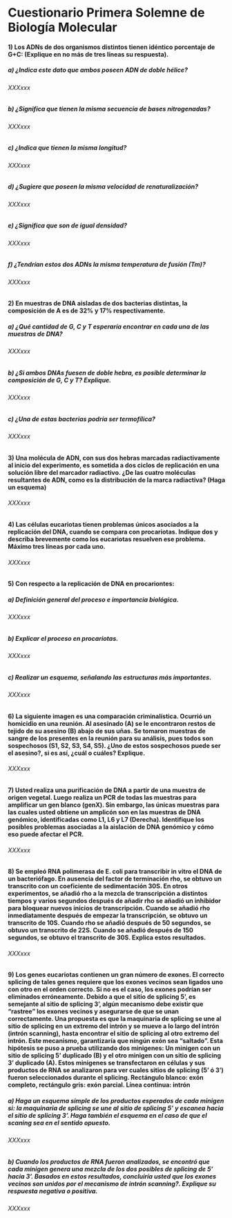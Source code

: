 # Cuestionario Primera Solemne de Biología Molecular
#### 1) Los ADNs de dos organismos distintos tienen idéntico porcentaje de G+C: (Explique en no más de tres líneas su respuesta).
##### a) ¿Indica este dato que ambos poseen ADN de doble hélice?	
###### XXXxxx
##### b) ¿Significa que tienen la misma secuencia de bases nitrogenadas?
###### XXXxxx
##### c) ¿Indica que tienen la misma longitud?
###### XXXxxx
##### d) ¿Sugiere que poseen la misma velocidad de renaturalización?
###### XXXxxx
##### e) ¿Significa que son de igual densidad?
###### XXXxxx
##### f) ¿Tendrían estos dos ADNs la misma temperatura de fusión (Tm)?
###### XXXxxx
#### 2) En muestras de DNA aisladas de dos bacterias distintas, la composición de A es de 32% y 17% respectivamente.
##### a) ¿Qué cantidad de G, C y T esperaría encontrar en cada una de las muestras de DNA?
###### XXXxxx
##### b)  ¿Si ambos DNAs fuesen de doble hebra, es posible determinar la composición de G, C y T? Explique.
###### XXXxxx
##### c) ¿Una de estas bacterias podría ser termofílica?
###### XXXxxx
#### 3) Una molécula de ADN, con sus dos hebras marcadas radiactivamente al inicio del experimento, es sometida a dos ciclos de replicación en una solución libre del marcador radiactivo. ¿De las cuatro moléculas resultantes de ADN, como es la distribución de la marca radiactiva? (Haga un esquema)
###### XXXxxx
#### 4) Las células eucariotas tienen problemas únicos asociados a la replicación del DNA, cuando se compara con procariotas. Indique dos y describa brevemente como los eucariotas resuelven ese problema. Máximo tres líneas por cada uno.
###### XXXxxx
#### 5) Con respecto a la replicación de DNA en procariontes:
##### a) Definición general del proceso e importancia biológica.
###### XXXxxx
##### b) Explicar el proceso en procariotas.
###### XXXxxx
##### c) Realizar un esquema, señalando las estructuras más importantes.
###### XXXxxx
#### 6) La siguiente imagen es una comparación criminalística. Ocurrió un homicidio en una reunión. Al asesinado (A) se le encontraron restos de tejido de su asesino (B) abajo de sus uñas. Se tomaron muestras de sangre de los presentes en la reunión para su análisis, pues todos son sospechosos (S1, S2, S3, S4, S5). ¿Uno de estos sospechosos puede ser el asesino?, si es así, ¿cuál o cuáles? Explique.
###### XXXxxx
#### 7) Usted realiza una purificación de DNA a partir de una muestra de origen vegetal. Luego realiza un PCR de todas las muestras para amplificar un gen blanco (genX). Sin embargo, las únicas muestras para las cuales usted obtiene un amplicón son en las muestras de DNA genómico, identificadas como L1, L6 y L7 (Derecha). Identifique los posibles problemas asociadas a la aislación de DNA genómico y cómo eso puede afectar el PCR.
###### XXXxxx
#### 8) Se empleó RNA polimerasa de E. coli para transcribir in vitro el DNA de un bacteriófago. En ausencia del factor de terminación rho, se obtuvo un transcrito con un coeficiente de sedimentación 30S. En otros experimentos, se añadió rho a la mezcla de transcripción a distintos tiempos y varios segundos después de añadir rho se añadió un inhibidor para bloquear nuevos inicios de transcripción. Cuando se añadió rho inmediatamente después de empezar la transcripción, se obtuvo un transcrito de 10S. Cuando rho se añadió después de 50 segundos, se obtuvo un transcrito de 22S. Cuando se añadió después de 150 segundos, se obtuvo el transcrito de 30S. Explica estos resultados.
###### XXXxxx
#### 9) Los genes eucariotas contienen un gran número de exones. El correcto splicing de tales genes requiere que los exones vecinos sean ligados uno con otro en el orden correcto.  Si no es el caso, los exones podrían ser eliminados erróneamente.  Debido a que el sitio de splicing 5’, es semejante al sitio de splicing 3’, algún mecanismo debe existir que “rastree” los exones vecinos y asegurarse de que se unan correctamente.  Una propuesta es que la maquinaria de splicing se une al sitio de splicing en un extremo del intrón y se mueve a lo largo del intrón (intrón scanning), hasta encontrar el sitio de splicing  al otro extremo del intrón. Este mecanismo, garantizaría que ningún exón sea “saltado”.  Esta hipótesis se puso a prueba utilizando dos minigenes: Un minigen con un sitio de splicing 5’ duplicado (B)  y el otro minigen con un sitio de splicing 3’ duplicado (A). Estos minigenes se transfectaron en células y sus productos de RNA se analizaron para ver cuales sitios de splicing (5’ ó 3’) fueron seleccionados durante el splicing. Rectángulo blanco: exón completo, rectángulo gris: exón parcial. Línea continua: intrón
##### a) Haga un esquema simple de los productos esperados de cada minigen si: la maquinaria de splicing se une al sitio de splicing 5’ y escanea hacia el sitio de splicing  3’. Haga también el esquema en el caso de que el scaning sea en el sentido opuesto. 
###### XXXxxx
##### b) Cuando los productos de RNA fueron analizados, se encontró que cada minigen genera una mezcla de los dos posibles de splicing de 5’ hacia 3’. Basados en estos resultados, concluiría usted que los exones vecinos son unidos por el mecanismo de intrón scanning?. Explique su respuesta negativa o positiva. 
###### XXXxxx
                                                    


